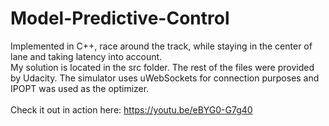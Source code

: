 # Model-Predictive-Control
Implemented in C++, race around the track, while staying in the center of lane and taking latency into account.
<br>My solution is located in the src folder. The rest of the files were provided by Udacity. The simulator uses uWebSockets for connection purposes and IPOPT was used as the optimizer.
<br><br>Check it out in action here: https://youtu.be/eBYG0-G7g40
